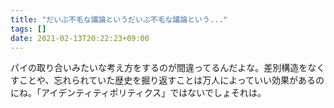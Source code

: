 ```yaml
---
title: "だいぶ不毛な議論というだいぶ不毛な議論という..."
tags: []
date: 2021-02-13T20:22:23+09:00
---
```


パイの取り合いみたいな考え方をするのが間違ってるんだよな。差別構造をなくすことや、忘れられていた歴史を掘り返すことは万人によっていい効果があるのにね。「アイデンティティポリティクス」ではないでしょそれは。
